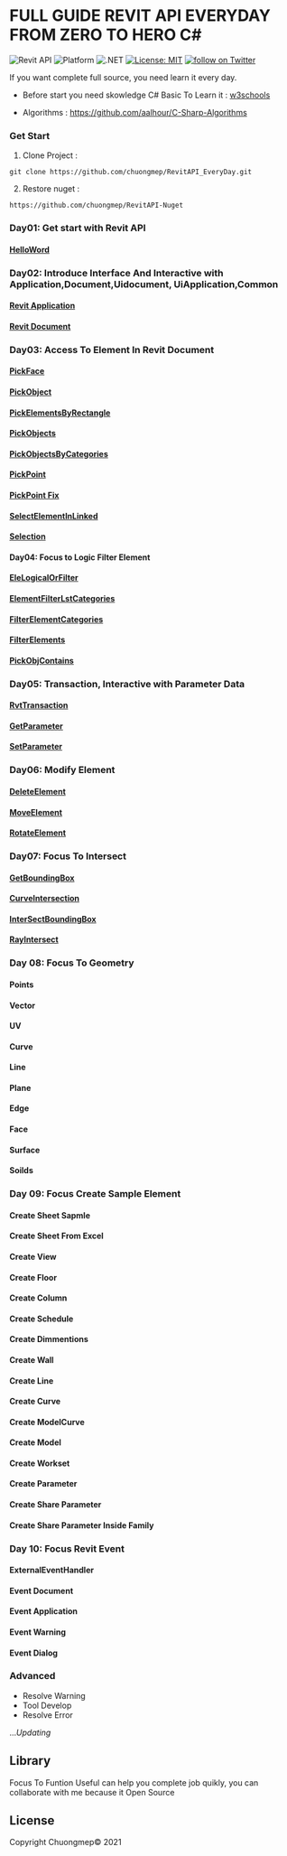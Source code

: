 # FULL GUIDE REVIT API EVERYDAY FROM ZERO TO HERO C#
![Revit API](https://img.shields.io/badge/Revit%20API-2021-blue.svg)
![Platform](https://img.shields.io/badge/platform-Windows-lightgray.svg)
![.NET](https://img.shields.io/badge/.NET-4.8-blue.svg)
[![License: MIT](https://img.shields.io/badge/License-MIT-yellow.svg)](https://opensource.org/licenses/MIT)
<a href="https://twitter.com/intent/follow?screen_name=chuongmep">
        <img src="https://img.shields.io/twitter/follow/chuongmep?style=social&logo=twitter"
            alt="follow on Twitter"></a>
            
If you want complete full source, you need learn it every day.
- Before start you need skowledge C# Basic To Learn it : <a href="https://www.w3schools.com/cs/">w3schools</a> 

- Algorithms : <a href="https://github.com/aalhour/C-Sharp-Algorithms">https://github.com/aalhour/C-Sharp-Algorithms</a>

### Get Start
1. Clone Project :

```
git clone https://github.com/chuongmep/RevitAPI_EveryDay.git

```

2. Restore nuget :

```
https://github.com/chuongmep/RevitAPI-Nuget
```
### Day01: Get start with Revit API
#### [HelloWord](https://github.com/chuongmep/RevitAPI_EveryDay/blob/4c9df6dc642822015026118ccd83e04761177dcc/RevitAPIEveryDay/RevitAPIEveryDay/Day01/HelloWord.cs#L19)
### Day02: Introduce Interface And Interactive with Application,Document,Uidocument, UiApplication,Common
#### [Revit Application](https://github.com/chuongmep/RevitAPI_EveryDay/blob/4c9df6dc642822015026118ccd83e04761177dcc/RevitAPIEveryDay/RevitAPIEveryDay/Day02/RvtApplication.cs#L9)
#### [Revit Document](https://github.com/chuongmep/RevitAPI_EveryDay/blob/4c9df6dc642822015026118ccd83e04761177dcc/RevitAPIEveryDay/RevitAPIEveryDay/Day02/RvtDocument.cs#L9)
### Day03: Access To Element In Revit Document
#### [PickFace](https://github.com/chuongmep/RevitAPI_EveryDay/blob/4c9df6dc642822015026118ccd83e04761177dcc/RevitAPIEveryDay/RevitAPIEveryDay/Day03/PickFace.cs#L41)
#### [PickObject](https://github.com/chuongmep/RevitAPI_EveryDay/blob/4c9df6dc642822015026118ccd83e04761177dcc/RevitAPIEveryDay/RevitAPIEveryDay/Day03/PickObject.cs#L41)
#### [PickElementsByRectangle](https://github.com/chuongmep/RevitAPI_EveryDay/blob/0666cc3f6c88c7830713858f4f5f14465600c928/src/RevitAPIEveryDay/Day03/PickElementsByRectangle.cs#L24)
#### [PickObjects](https://github.com/chuongmep/RevitAPI_EveryDay/blob/4c9df6dc642822015026118ccd83e04761177dcc/RevitAPIEveryDay/RevitAPIEveryDay/Day03/PickObjects.cs#L41)
#### [PickObjectsByCategories](https://github.com/chuongmep/RevitAPI_EveryDay/blob/4c9df6dc642822015026118ccd83e04761177dcc/RevitAPIEveryDay/RevitAPIEveryDay/Day03/PickObjectsByCategories.cs#L42)
#### [PickPoint](https://github.com/chuongmep/RevitAPI_EveryDay/blob/4c9df6dc642822015026118ccd83e04761177dcc/RevitAPIEveryDay/RevitAPIEveryDay/Day03/PickPoint.cs#L40-L55)
#### [PickPoint Fix](https://github.com/chuongmep/RevitAPI_EveryDay/blob/4cada53d3ae3edd556dffc4562ed0f0063a2f129/src/RevitAPIEveryDay/Day03/PickPointFix.cs#L42-L51)
#### [SelectElementInLinked](https://github.com/chuongmep/RevitAPI_EveryDay/blob/4c9df6dc642822015026118ccd83e04761177dcc/RevitAPIEveryDay/RevitAPIEveryDay/Day03/SelectElementInLinked.cs#L26-L46)
#### [Selection](https://github.com/chuongmep/RevitAPI_EveryDay/blob/2597a76603c97741a7d505b0a5ebd8b37ff04ba4/RevitAPIEveryDay/RevitAPIEveryDay/Day03/Selection.cs#L40-L59)

#### Day04: Focus to Logic Filter Element
#### [EleLogicalOrFilter](https://github.com/chuongmep/RevitAPI_EveryDay/blob/2597a76603c97741a7d505b0a5ebd8b37ff04ba4/RevitAPIEveryDay/RevitAPIEveryDay/Day04/EleLogicalOrFilter.cs#L26-L31)
####  [ElementFilterLstCategories](https://github.com/chuongmep/RevitAPI_EveryDay/blob/2597a76603c97741a7d505b0a5ebd8b37ff04ba4/RevitAPIEveryDay/RevitAPIEveryDay/Day04/FilterElementCategories.cs#L26-L30)
#### [FilterElementCategories](https://github.com/chuongmep/RevitAPI_EveryDay/blob/2597a76603c97741a7d505b0a5ebd8b37ff04ba4/RevitAPIEveryDay/RevitAPIEveryDay/Day04/FilterElementCategories.cs#L26-L30)
#### [FilterElements](https://github.com/chuongmep/RevitAPI_EveryDay/blob/0f0200e23e04dbf585364b1abb2cb0ec51629155/RevitAPIEveryDay/RevitAPIEveryDay/Day04/FilterElements.cs#L28-L44)
#### [PickObjContains](https://github.com/chuongmep/RevitAPI_EveryDay/blob/2fe1007b2f81f5460f1c345553a2bc7b9086c1a1/RevitAPIEveryDay/RevitAPIEveryDay/Day04/PickObjContains.cs#L37-L53)

### Day05: Transaction, Interactive with Parameter Data
#### [RvtTransaction](https://github.com/chuongmep/RevitAPI_EveryDay/blob/2fe1007b2f81f5460f1c345553a2bc7b9086c1a1/RevitAPIEveryDay/RevitAPIEveryDay/Day05/RvtTransaction.cs#L28-L45)
#### [GetParameter](https://github.com/chuongmep/RevitAPI_EveryDay/blob/2fe1007b2f81f5460f1c345553a2bc7b9086c1a1/RevitAPIEveryDay/RevitAPIEveryDay/Day05/GetParameter.cs#L36-L51)
#### [SetParameter](https://github.com/chuongmep/RevitAPI_EveryDay/blob/2fe1007b2f81f5460f1c345553a2bc7b9086c1a1/RevitAPIEveryDay/RevitAPIEveryDay/Day05/SetParameter.cs#L36-L43)

### Day06: Modify Element
#### [DeleteElement](https://github.com/chuongmep/RevitAPI_EveryDay/blob/2fe1007b2f81f5460f1c345553a2bc7b9086c1a1/RevitAPIEveryDay/RevitAPIEveryDay/Day06/DeleteElement.cs#L35-L43)
#### [MoveElement](https://github.com/chuongmep/RevitAPI_EveryDay/blob/2fe1007b2f81f5460f1c345553a2bc7b9086c1a1/RevitAPIEveryDay/RevitAPIEveryDay/Day06/MoveElement.cs#L35-L42)
#### [RotateElement](https://github.com/chuongmep/RevitAPI_EveryDay/blob/2fe1007b2f81f5460f1c345553a2bc7b9086c1a1/RevitAPIEveryDay/RevitAPIEveryDay/Day06/RotateElement.cs#L37-L53)

### Day07: Focus To Intersect
#### [GetBoundingBox](https://github.com/chuongmep/RevitAPI_EveryDay/blob/2fe1007b2f81f5460f1c345553a2bc7b9086c1a1/RevitAPIEveryDay/RevitAPIEveryDay/Day07/GetBoundingBox.cs#L32)
#### [CurveIntersection](https://github.com/chuongmep/RevitAPI_EveryDay/blob/2fe1007b2f81f5460f1c345553a2bc7b9086c1a1/RevitAPIEveryDay/RevitAPIEveryDay/Day07/CurveIntersection.cs#L36-L57)
#### [InterSectBoundingBox](https://github.com/chuongmep/RevitAPI_EveryDay/blob/2fe1007b2f81f5460f1c345553a2bc7b9086c1a1/RevitAPIEveryDay/RevitAPIEveryDay/Day07/InterSectBoundingBox.cs#L36-L54)
#### [RayIntersect](https://github.com/chuongmep/RevitAPI_EveryDay/blob/2fe1007b2f81f5460f1c345553a2bc7b9086c1a1/RevitAPIEveryDay/RevitAPIEveryDay/Day07/RayIntersect.cs#L31)

### Day 08: Focus To Geometry
#### Points

#### Vector

#### UV

#### Curve

#### Line

#### Plane
#### Edge

#### Face
#### Surface

#### Soilds
### Day 09: Focus Create Sample Element

#### Create Sheet Sapmle
#### Create Sheet From Excel
#### Create View
#### Create Floor
#### Create Column
#### Create Schedule
#### Create Dimmentions
#### Create Wall
#### Create Line
#### Create Curve
#### Create ModelCurve
#### Create Model
#### Create Workset

#### Create Parameter

#### Create Share Parameter
#### Create Share Parameter Inside Family


### Day 10: Focus Revit Event

#### ExternalEventHandler  
#### Event Document
#### Event Application
#### Event Warning
#### Event Dialog

### Advanced

- Resolve Warning
- Tool Develop
- Resolve Error

..._Updating_
## Library
Focus To Funtion Useful can help you complete job quikly, you can collaborate with me because it Open Source

## License
Copyright Chuongmep©  2021